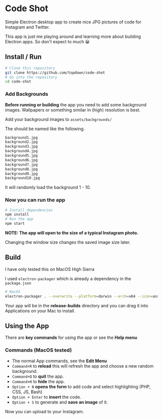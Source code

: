 # Code Shot
Simple Electron desktop app to create nice JPG pictures of code for Instagram and Twitter.

This app is just me playing around and learning more about building Electron apps.
So don't expect to much 😀

## Install / Run
```bash
# Clone this repository
git clone https://github.com/topdown/code-shot
# Go into the repository
cd code-shot
```

### Add Backgrounds
__Before running or building__ the app you need to add some background images. Wallpapers or something similar in (high) resolution is best.

Add your background images to `assets/backgrounds/`

The should be named like the following.
```bash
background1.jpg
background2.jpg
background3.jpg
background4.jpg
background5.jpg
background6.jpg
background7.jpg
background8.jpg
background9.jpg
background10.jpg
```

It will randomly load the background 1 - 10.

### Now you can run the app
```bash
# Install dependencies
npm install
# Run the app
npm start

```

__NOTE: The app will open to the size of a typical Instagram photo.__

Changing the window size changes the saved image size later.

## Build
I have only tested this on MacOS High Sierra

I used `electron-packager` which is already a dependency in the `package.json`

```bash
# MacOS
electron-packager . --overwrite --platform=darwin --arch=x64 --icon=assets/icons/Code-Shot2.icns --prune=true --out=release-builds
```

Your app will be in the __release-builds__ directory and you can drag it into Applications on your Mac to install.

## Using the App

There are __key commands__ for using the app or see the __Help menu__.

### Commands (MacOS tested)

* The normal App commands, see the __Edit Menu__ 
* `Command+R` to __reload__ this will refresh the app and choose a new random background.
* `Command+Q` to __quit__ the app.
* `Command+H` to __hide__ the app.
* `Option + N` __opens the form__ to add code and select highlighting (PHP, CSS, JS, Bash)
* `Option + Enter` to __insert__ the code.
* `Option + S` to generate and __save an image__ of it.

Now you can upload to your Instagram.

